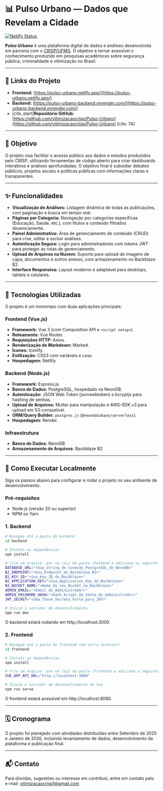 # 📊 Pulso Urbano — Dados que Revelam a Cidade

[![Netlify Status](https://api.netlify.com/api/v1/badges/a1b2c3d4-e5f6-a7b8-c9d0-e1f2a3b4c5d6/deploy-status)](https://app.netlify.com/sites/pulso-urbano/deploys)

**Pulso Urbano** é uma plataforma digital de dados e análises desenvolvida em parceria com o [CRISP/UFMG](https://www.crisp.ufmg.br). O objetivo é tornar acessível o conhecimento produzido em pesquisas acadêmicas sobre segurança pública, criminalidade e vitimização no Brasil.

---

## 🚀 Links do Projeto

* **Frontend:** [https://pulso-urbano.netlify.app/](https://pulso-urbano.netlify.app/)
* **Backend:** [https://pulso-urbano-backend.onrender.com/](https://pulso-urbano-backend.onrender.com/)
* [cite_start]**Repositório GitHub:** [https://github.com/vitimizacaocrisp/Pulso-Urbano](https://github.com/vitimizacaocrisp/Pulso-Urbano) [cite: 74]

---

## 🎯 Objetivo

O projeto visa facilitar o acesso público aos dados e estudos produzidos pelo CRISP, utilizando ferramentas de código aberto para criar dashboards interativos e análises aprofundadas. O objetivo final é subsidiar debates públicos, projetos sociais e políticas públicas com informações claras e transparentes.

---

## ✨ Funcionalidades

* **Visualização de Análises:** Listagem dinâmica de todas as publicações, com paginação e busca em tempo real.
* **Páginas por Categoria:** Navegação por categorias específicas (Educação, Saúde, etc.), com títulos e conteúdo filtrados dinamicamente.
* **Painel Administrativo:** Área de gerenciamento de conteúdo (CRUD) para criar, editar e excluir análises.
* **Autenticação Segura:** Login para administradores com tokens JWT para proteger as rotas de gerenciamento.
* **Upload de Arquivos na Nuvem:** Suporte para upload de imagens de capa, documentos e outros anexos, com armazenamento no Backblaze B2.
* **Interface Responsiva:** Layout moderno e adaptável para desktops, tablets e celulares.

---

## 🧱 Tecnologias Utilizadas

O projeto é um monorepo com duas aplicações principais:

### **Frontend (Vue.js)**

* **Framework:** Vue 3 (com Composition API e `<script setup>`).
* **Roteamento:** Vue Router.
* **Requisições HTTP:** Axios.
* **Renderização de Markdown:** Marked.
* **Ícones:** Iconify.
* **Estilização:** CSS3 com variáveis e Less.
* **Hospedagem:** Netlify.

### **Backend (Node.js)**

* **Framework:** Express.js.
* **Banco de Dados:** PostgreSQL, hospedado na NeonDB.
* **Autenticação:** JSON Web Token (jsonwebtoken) e bcryptjs para hashing de senhas.
* **Upload de Arquivos:** Multer para manipulação e AWS-SDK v3 para upload em S3-compatível.
* **ORM/Query Builder:** `postgres.js` (`@neondatabase/serverless`).
* **Hospedagem:** Render.

### **Infraestrutura**

* **Banco de Dados:** NeonDB
* **Armazenamento de Arquivos:** Backblaze B2

---

## 🚀 Como Executar Localmente

Siga os passos abaixo para configurar e rodar o projeto no seu ambiente de desenvolvimento.

### **Pré-requisitos**

* Node.js (versão 20 ou superior)
* NPM ou Yarn

### **1. Backend**

```bash
# Navegue até a pasta do backend
cd backend

# Instale as dependências
npm install

# Crie um arquivo .env na raiz da pasta /backend e adicione as seguintes variáveis:
DATABASE_URL="<Sua_String_de_Conexão_PostgreSQL_do_NeonDB>"
B2_ENDPOINT="<Seu_Endpoint_do_Backblaze_B2>"
B2_KEY_ID="<Sua_Key_ID_do_Backblaze>"
B2_APPLICATION_KEY="<Sua_Application_Key_do_Backblaze>"
B2_BUCKET_NAME="<Nome_do_seu_Bucket_no_Backblaze>"
ADMIN_EMAIL="<Email_do_Administrador>"
ADMIN_PASSWORD_HASH="<Hash_bcrypt_da_Senha_do_Administrador>"
JWT_SECRET="<Uma_Chave_Secreta_Forte_para_JWT>"

# Inicie o servidor de desenvolvimento
npm run dev
```
O backend estará rodando em http://localhost:3000.

### **2. Frontend**

```bash
# Navegue até a pasta do frontend (em outro terminal)
cd frontend

# Instale as dependências
npm install

# Crie um arquivo .env na raiz da pasta /frontend e adicione a seguinte variável:
VUE_APP_API_URL="http://localhost:3000"

# Inicie o servidor de desenvolvimento do Vue
npm run serve
```
O frontend estará acessível em http://localhost:8080.

---

## 🗓️ Cronograma

O projeto foi planejado com atividades distribuídas entre Setembro de 2025 e Janeiro de 2026, incluindo levantamento de dados, desenvolvimento da plataforma e publicação final. 

---

## 📬 Contato

Para dúvidas, sugestões ou interesse em contribuir, entre em contato pelo e-mail:
vitimizacaocrisp1@gmail.com